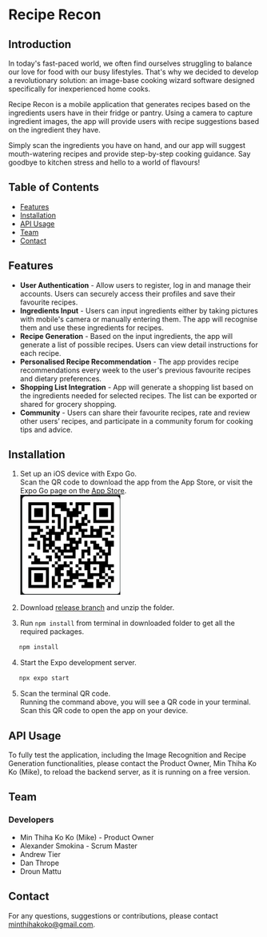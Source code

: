 # Recipe Recon

## Introduction

In today's fast-paced world, we often find ourselves struggling to balance our love for food with our busy lifestyles. That's why we decided to develop a revolutionary solution: an image-base cooking wizard software designed specifically for inexperienced home cooks.

Recipe Recon is a mobile application that generates recipes based on the ingredients users have in their fridge or pantry. Using a camera to capture ingredient images, the app will provide users with recipe suggestions based on the ingredient they have.

Simply scan the ingredients you have on hand, and our app will suggest mouth-watering recipes and provide step-by-step cooking guidance. Say goodbye to kitchen stress and hello to a world of flavours!

## Table of Contents

- [Features](#features)
- [Installation](#installation)
- [API Usage](#api-usage)
- [Team](#team)
- [Contact](#contact)

## Features

- **User Authentication** - Allow users to register, log in and manage their accounts. Users can securely access their profiles and save their favourite recipes.
- **Ingredients Input** - Users can input ingredients either by taking pictures with mobile's camera or manually entering them. The app will recognise them and use these ingredients for recipes.
- **Recipe Generation** - Based on the input ingredients, the app will generate a list of possible recipes. Users can view detail instructions for each recipe.
- **Personalised Recipe Recommendation** - The app provides recipe recommendations every week to the user's previous favourite recipes and dietary preferences.
- **Shopping List Integration** - App will generate a shopping list based on the ingredients needed for selected recipes. The list can be exported or shared for grocery shopping.
- **Community** - Users can share their favourite recipes, rate and review other users’ recipes, and participate in a community forum for cooking tips and advice.

## Installation

1. Set up an iOS device with Expo Go.  
   Scan the QR code to download the app from the App Store, or visit the Expo Go page on the [App Store](https://apps.apple.com/us/app/expo-go/id982107779).  
   <img src="./assets/images/qr.png" alt="QR Code" width="200" height="200" />
2. Download [release branch](https://github.com/MinThiha22/recipe-recon/archive/refs/heads/Release.zip) and unzip the folder.

3. Run `npm install` from terminal in downloaded folder to get all the required packages.

```bash
   npm install
```

4. Start the Expo development server.

```bash
   npx expo start
```

5. Scan the terminal QR code.  
   Running the command above, you will see a QR code in your terminal. Scan this QR code to open the app on your device.

## API Usage

To fully test the application, including the Image Recognition and Recipe Generation functionalities, please contact the Product Owner, Min Thiha Ko Ko (Mike), to reload the backend server, as it is running on a free version.

## Team

### Developers

- Min Thiha Ko Ko (Mike) - Product Owner
- Alexander Smokina - Scrum Master
- Andrew Tier
- Dan Thrope
- Droun Mattu

## Contact

For any questions, suggestions or contributions, please contact minthihakoko@gmail.com.
